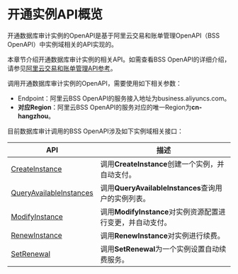 # 开通实例API概览

开通数据库审计实例的OpenAPI是基于阿里云交易和账单管理OpenAPI（BSS OpenAPI）中实例域相关的API实现的。

本章节介绍开通数据库审计实例的相关API。如需查看BSS OpenAPI的详细介绍，请参见[阿里云交易和账单管理API参考]()。

调用开通数据库审计实例的OpenAPI，需要使用如下相关参数：

-   Endpoint：阿里云BSS OpenAPI的服务接入地址为business.aliyuncs.com。
-   **对应Region**：阿里云BSS OpenAPI的服务对应的唯一Region为**cn-hangzhou**。

目前数据库审计调用的BSS OpenAPI涉及如下实例域相关接口：

|API|描述|
|---|--|
|[CreateInstance]()|调用**CreateInstance**创建一个实例，并自动支付。|
|[QueryAvailableInstances]()|调用**QueryAvailableInstances**查询用户的实例列表。|
|[ModifyInstance]()|调用**ModifyInstance**对实例资源配置进行变更，并自动支付。|
|[RenewInstance]()|调用**RenewInstance**对实例进行续费。|
|[SetRenewal]()|调用**SetRenewal**为一个实例设置自动续费服务。|

